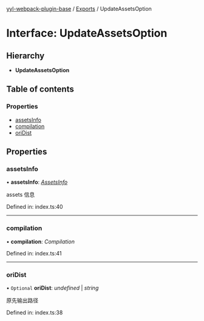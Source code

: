 [yyl-webpack-plugin-base](../README.md) / [Exports](../modules.md) / UpdateAssetsOption

# Interface: UpdateAssetsOption

## Hierarchy

* **UpdateAssetsOption**

## Table of contents

### Properties

- [assetsInfo](updateassetsoption.md#assetsinfo)
- [compilation](updateassetsoption.md#compilation)
- [oriDist](updateassetsoption.md#oridist)

## Properties

### assetsInfo

• **assetsInfo**: [*AssetsInfo*](assetsinfo.md)

assets 信息

Defined in: index.ts:40

___

### compilation

• **compilation**: *Compilation*

Defined in: index.ts:41

___

### oriDist

• `Optional` **oriDist**: *undefined* \| *string*

原先输出路径

Defined in: index.ts:38
